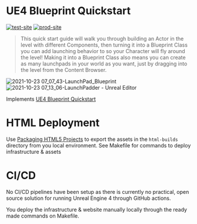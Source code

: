 # UE4 Blueprint Quickstart
[![test-site][test_site_badge]][test_site]
[![prod-site][prod_site_badge]][prod_site]

> This quick start guide will walk you through building an Actor in the level with different Components, then turning it into a Blueprint Class you can add launching behavior to so your Character will fly around the level! Making it into a Blueprint Class also means you can create as many launchpads in your world as you want, just by dragging into the level from the Content Browser. 

![2021-10-23 07_07_43-LaunchPad_Blueprint](https://user-images.githubusercontent.com/4212119/138550081-256621a2-410d-4d1e-8d5d-c869c323fc29.png)
![2021-10-23 07_13_06-LaunchPadder - Unreal Editor](https://user-images.githubusercontent.com/4212119/138550083-b2e3b57f-e29f-4563-8fc4-8bb647babedd.png)


Implements [UE4 Blueprint Quickstart](https://docs.unrealengine.com/4.27/en-US/ProgrammingAndScripting/Blueprints/QuickStart/)

# HTML Deployment

Use [Packaging HTML5 Projects](https://docs.unrealengine.com/en-US/Platforms/HTML5/GettingStarted/index.html) to export the assets in the `html-builds` directory from you local environment.
See Makefile for commands to deploy infrastructure & assets

# CI/CD
No CI/CD pipelines have been setup as there is currently no practical, open source solution for running Unreal Engine 4 through GitHub actions.

You deploy the infrastructure & website manually locally through the ready made commands on Makefile.

[test_site_badge]: https://img.shields.io/badge/test-green?style=flat-square&logo=amazon-aws
[test_site]: https://launch-padder-test.rdok.co.uk
[prod_site_badge]: https://img.shields.io/badge/prod-orange?style=flat-square&logo=amazon-aws
[prod_site]: https://launch-padder.rdok.co.uk

